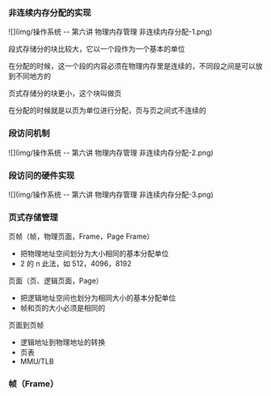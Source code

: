 ### 非连续内存分配的实现

![](img/操作系统 -- 第六讲 物理内存管理 非连续内存分配-1.png)

段式存储分的块比较大，它以一个段作为一个基本的单位

在分配的时候，这一个段的内容必须在物理内存里是连续的，不同段之间是可以放到不同地方的

页式存储分的块更小，这个块叫做页

在分配的时候就是以页为单位进行分配，页与页之间式不连续的

### 段访问机制

![](img/操作系统 -- 第六讲 物理内存管理 非连续内存分配-2.png)

### 段访问的硬件实现

![](img/操作系统 -- 第六讲 物理内存管理 非连续内存分配-3.png)

### 页式存储管理

页帧（帧，物理页面，Frame，Page Frame）

- 把物理地址空间划分为大小相同的基本分配单位
- 2 的 n 此法，如 512，4096，8192

页面（页、逻辑页面，Page）

- 把逻辑地址空间也划分为相同大小的基本分配单位
- 帧和页的大小必须是相同的

页面到页帧

- 逻辑地址到物理地址的转换
- 页表
- MMU/TLB

### 帧（Frame）